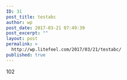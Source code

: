 ```yaml
---
ID: 31
post_title: testabc
author: wp
post_date: 2017-03-21 07:49:39
post_excerpt: ""
layout: post
permalink: >
  http://wp.litefeel.com/2017/03/21/testabc/
published: true
---
```

102